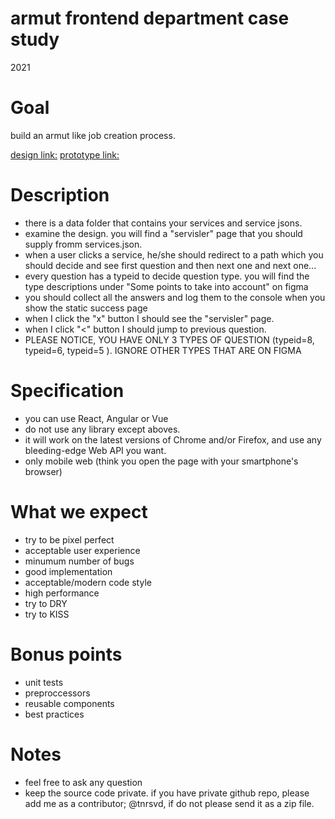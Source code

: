 # armut frontend department case study

2021

# Goal

build an armut like job creation process.

[design link:](https://www.figma.com/file/9ZaUyZG2KYzCWT4lgPARvi/Armut-Front-End-Development-Case-Study?node-id=0%3A1)
[prototype link:](https://www.figma.com/proto/9ZaUyZG2KYzCWT4lgPARvi/Armut-Front-End-Development-Case-Study?node-id=17%3A451&viewport=1085%2C277%2C0.15803225338459015&scaling=scale-down)

# Description

- there is a data folder that contains your services and service jsons.
- examine the design. you will find a "servisler" page that you should supply fromm services.json.
- when a user clicks a service, he/she should redirect to a path which you should decide and see first question and then next one and next one...
- every question has a typeid to decide question type. you will find the type descriptions under "Some points to take into account" on figma
- you should collect all the answers and log them to the console when you show the static success page
- when I click the "x" button I should see the "servisler" page.
- when I click "<" button I should jump to previous question.
- PLEASE NOTICE, YOU HAVE ONLY 3 TYPES OF QUESTION (typeid=8, typeid=6, typeid=5 ). IGNORE OTHER TYPES THAT ARE ON FIGMA

# Specification

- you can use React, Angular or Vue
- do not use any library except aboves.
- it will work on the latest versions of Chrome and/or Firefox, and use any bleeding-edge Web API you want.
- only mobile web (think you open the page with your smartphone's browser)

# What we expect

- try to be pixel perfect
- acceptable user experience
- minumum number of bugs
- good implementation
- acceptable/modern code style
- high performance
- try to DRY
- try to KISS

# Bonus points

- unit tests
- preproccessors
- reusable components
- best practices

# Notes

- feel free to ask any question
- keep the source code private. if you have private github repo, please add me as a contributor; @tnrsvd, if do not please send it as a zip file.
